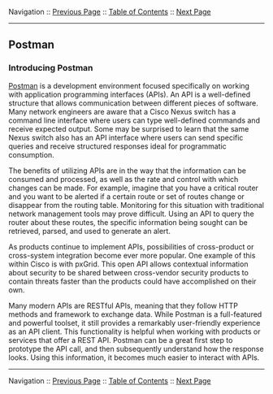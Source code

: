 Navigation :: [Previous Page](LTRDEV-1100-02c2-Teams-Ex1.md) :: [Table of Contents](LTRDEV-1100-00-Intro.md#table-of-contents) :: [Next Page](LTRDEV-1100-02d2-Postman-Ex1.md)

---

## Postman

### Introducing Postman

[Postman](https://www.getpostman.com/) is a development environment focused specifically on working with application 
programming interfaces (APIs). An API is a well-defined structure that allows communication between different pieces
of software. Many network engineers are aware that a Cisco Nexus switch has a command line interface where users can
type well-defined commands and receive expected output. Some may be surprised to learn that the same Nexus switch 
also has an API interface where users can send specific queries and receive structured responses ideal for 
programmatic consumption.

The benefits of utilizing APIs are in the way that the information can be consumed and processed, as well as the 
rate and control with which changes can be made. For example, imagine that you have a critical router and you want to
be alerted if a certain route or set of routes change or disappear from the routing table. Monitoring for this 
situation with traditional network management tools may prove difficult.  Using an API to query the router about 
these routes, the specific information being sought can be retrieved, parsed, and used to generate an alert.

As products continue to implement APIs, possibilities of cross-product or cross-system integration become ever more 
popular. One example of this within Cisco is with pxGrid. This open API allows contextual information about security 
to be shared between cross-vendor security products to contain threats faster than the products could have 
accomplished on their own.

Many modern APIs are RESTful APIs, meaning that they follow HTTP methods and framework to exchange data.  While 
Postman is a full-featured and powerful toolset, it still provides a remarkably user-friendly experience as an API 
client. This functionality is helpful when working with products or services that offer a REST API. Postman can be a 
great first step to prototype the API call, and then subsequently understand how the response looks. Using this 
information, it becomes much easier to interact with APIs.

---

Navigation :: [Previous Page](LTRDEV-1100-02c2-Teams-Ex1.md) :: [Table of Contents](LTRDEV-1100-00-Intro.md#table-of-contents) :: [Next Page](LTRDEV-1100-02d2-Postman-Ex1.md)
